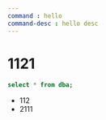 ```yaml
---
command : hello
command-desc : hello desc
---
```

# 1121

```sql
select * from dba;
```

- 112
- 2111